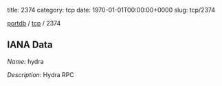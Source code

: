 title: 2374
category: tcp
date: 1970-01-01T00:00:00+0000
slug: tcp/2374

[portdb](/) / [tcp](/category/tcp.html) / 2374


## IANA Data

_Name:_ hydra

_Description:_ Hydra RPC

